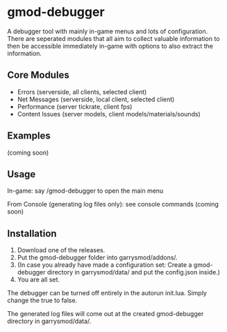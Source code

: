 # gmod-debugger
A debugger tool with mainly in-game menus and lots of configuration. There are seperated modules that all aim to collect valuable information to then be accessible immediately in-game with options to also extract the information.

## Core Modules
- Errors (serverside, all clients, selected client)
- Net Messages (serverside, local client, selected client)
- Performance (server tickrate, client fps)
- Content Issues (server models, client models/materials/sounds)

## Examples
(coming soon)

## Usage
In-game: say /gmod-debugger to open the main menu

From Console (generating log files only): see console commands (coming soon)

## Installation
1. Download one of the releases.
2. Put the gmod-debugger folder into garrysmod/addons/.
3. (In case you already have made a configuration set: Create a gmod-debugger directory in garrysmod/data/ and put the config.json inside.)
4. You are all set.

The debugger can be turned off entirely in the autorun init.lua. Simply change the true to false.

The generated log files will come out at the created gmod-debugger directory in garrysmod/data/.
